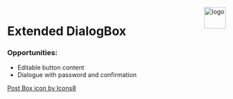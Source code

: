 <img src="https://img.icons8.com/dusk/64/000000/mailbox-opened-flag-down.png" alt="logo" title="ExtendedDialogBox" align="right" height="50">

# Extended DialogBox

### Opportunities:

* Editable button content
* Dialogue with password and confirmation

<a href="https://icons8.com/icon/55041/post-box">Post Box icon by Icons8</a>
